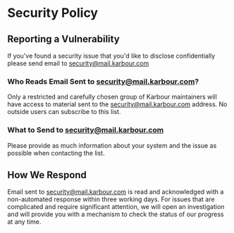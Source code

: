 # Security Policy

## Reporting a Vulnerability

If you've found a security issue that you'd like to disclose confidentially please send email to security@mail.karbour.com

### Who Reads Email Sent to security@mail.karbour.com?

Only a restricted and carefully chosen group of Karbour maintainers will have access to material sent to the security@mail.karbour.com address.
No outside users can subscribe to this list.

### What to Send to security@mail.karbour.com

Please provide as much information about your system and the issue as possible when contacting the list.

## How We Respond

Email sent to security@mail.karbour.com is read and acknowledged with a non-automated response within three working days.
For issues that are complicated and require significant attention,
we will open an investigation and will provide you with a mechanism to check the status of our progress at any time.
